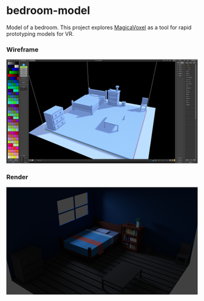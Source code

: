 # bedroom-model

Model of a bedroom. This project explores [MagicaVoxel](https://ephtracy.github.io/) as a tool for rapid prototyping models for VR.

### Wireframe
![screenshot](screenshots/wireframe-3.png)

### Render
![render](screenshots/render.png)
